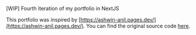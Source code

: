 [WIP] Fourth iteration of my portfolio in NextJS

This portfolio was inspired by [https://ashwin-anil.pages.dev/](https://ashwin-anil.pages.dev/). You can find the original source code [here](https://github.com/ashwin776/portfolio).

